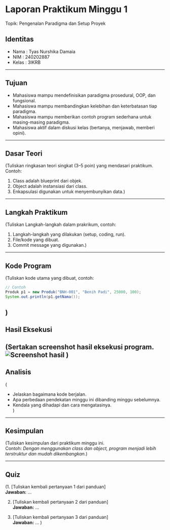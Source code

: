 # Laporan Praktikum Minggu 1 
Topik: Pengenalan Paradigma dan Setup Proyek

## Identitas
- Nama  : Tyas Nurshika Damaia
- NIM   : 240202887
- Kelas : 3IKRB

---

## Tujuan
- Mahasiswa mampu mendefinisikan paradigma prosedural, OOP, dan fungsional.
- Mahasiswa mampu membandingkan kelebihan dan keterbatasan tiap paradigma.
- Mahasiswa mampu memberikan contoh program sederhana untuk masing-masing paradigma.
- Mahasiswa aktif dalam diskusi kelas (bertanya, menjawab, memberi opini).
---

## Dasar Teori
(Tuliskan ringkasan teori singkat (3–5 poin) yang mendasari praktikum.  
Contoh:  
1. Class adalah blueprint dari objek.  
2. Object adalah instansiasi dari class.  
3. Enkapsulasi digunakan untuk menyembunyikan data.)

---

## Langkah Praktikum
(Tuliskan Langkah-langkah dalam prakrikum, contoh:
1. Langkah-langkah yang dilakukan (setup, coding, run).  
2. File/kode yang dibuat.  
3. Commit message yang digunakan.)

---

## Kode Program
(Tuliskan kode utama yang dibuat, contoh:  

```java
// Contoh
Produk p1 = new Produk("BNH-001", "Benih Padi", 25000, 100);
System.out.println(p1.getNama());
```
)
---

## Hasil Eksekusi
(Sertakan screenshot hasil eksekusi program.  
![Screenshot hasil](screenshots/hasil.png)
)
---

## Analisis
(
- Jelaskan bagaimana kode berjalan.  
- Apa perbedaan pendekatan minggu ini dibanding minggu sebelumnya.  
- Kendala yang dihadapi dan cara mengatasinya.  
)
---

## Kesimpulan
(Tuliskan kesimpulan dari praktikum minggu ini.  
Contoh: *Dengan menggunakan class dan object, program menjadi lebih terstruktur dan mudah dikembangkan.*)

---

## Quiz
(1. [Tuliskan kembali pertanyaan 1 dari panduan]  
   **Jawaban:** …  

2. [Tuliskan kembali pertanyaan 2 dari panduan]  
   **Jawaban:** …  

3. [Tuliskan kembali pertanyaan 3 dari panduan]  
   **Jawaban:** …  )
